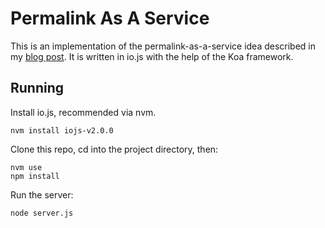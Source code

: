 # Permalink As A Service

This is an implementation of the permalink-as-a-service idea described in my [blog post](http://tobyho.com/2015/05/28/permalink-as-a-service/). It is written in io.js with the help of the Koa framework.

## Running

Install io.js, recommended via nvm.

```
nvm install iojs-v2.0.0
```

Clone this repo, cd into the project directory, then:

```
nvm use
npm install
```
Run the server:

```
node server.js
```

